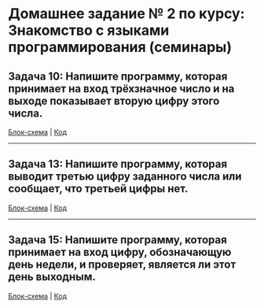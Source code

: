 # Домашнее задание № 2 по курсу: Знакомство с языками программирования (семинары)

## Задача 10: Напишите программу, которая принимает на вход трёхзначное число и на выходе показывает вторую цифру этого числа.

[Блок-схема]() | [Код]()

-------------------

## Задача 13: Напишите программу, которая выводит третью цифру заданного числа или сообщает, что третьей цифры нет.

[Блок-схема]() | [Код]()

--------------------

## Задача 15: Напишите программу, которая принимает на вход цифру, обозначающую день недели, и проверяет, является ли этот день выходным.

[Блок-схема]() | [Код]()



